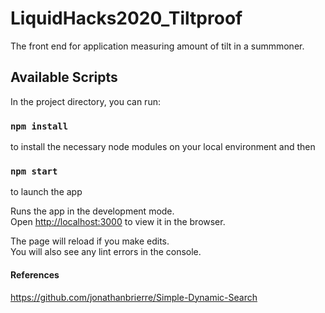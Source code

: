 # LiquidHacks2020_Tiltproof
The front end for application measuring amount of tilt in a summmoner. 

## Available Scripts

In the project directory, you can run:
### `npm install` 
to install the necessary node modules on your local environment
and then 
### `npm start`
to launch the app

Runs the app in the development mode.\
Open [http://localhost:3000](http://localhost:3000) to view it in the browser.

The page will reload if you make edits.\
You will also see any lint errors in the console.

#### References
https://github.com/jonathanbrierre/Simple-Dynamic-Search 
